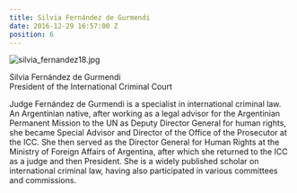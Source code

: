 ```yaml
---
title: Silvia Fernández de Gurmendi
date: 2016-12-29 16:57:00 Z
position: 6
---
```


![silvia_fernandez18.jpg](/uploads/silvia_fernandez18.jpg)

Silvia Fernández de Gurmendi <br> President of the International Criminal Court


Judge Fernández de Gurmendi is a specialist in international criminal law. An Argentinian native, after working as a legal advisor for the Argentinian Permanent Mission to the UN as Deputy Director General for human rights, she became Special Advisor and Director of the Office of the Prosecutor at the ICC. She then served as the Director General for Human Rights at the Ministry of Foreign Affairs of Argentina, after which she returned to the ICC as a judge and then President. She is a widely published scholar on international criminal law, having also participated in various committees and commissions. 
